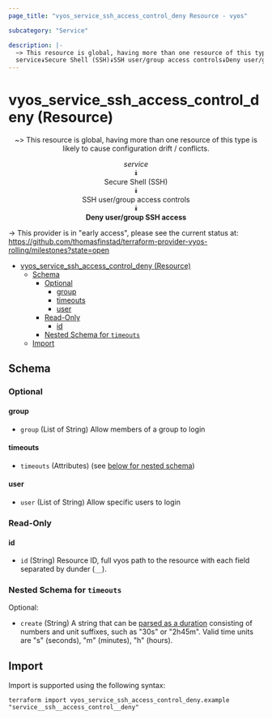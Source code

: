 ```yaml
---
page_title: "vyos_service_ssh_access_control_deny Resource - vyos"

subcategory: "Service"

description: |-
  ~> This resource is global, having more than one resource of this type is likely to cause configuration drift / conflicts.
  service⯯Secure Shell (SSH)⯯SSH user/group access controls⯯Deny user/group SSH access
---
```


# vyos_service_ssh_access_control_deny (Resource)
<center>

~> This resource is global, having more than one resource of this type is likely to cause configuration drift / conflicts.

*service*  
⯯  
Secure Shell (SSH)  
⯯  
SSH user/group access controls  
⯯  
**Deny user/group SSH access**


</center>

-> This provider is in "early access", please see the current status at: https://github.com/thomasfinstad/terraform-provider-vyos-rolling/milestones?state=open

<!--TOC-->

- [vyos_service_ssh_access_control_deny (Resource)](#vyos_service_ssh_access_control_deny-resource)
  - [Schema](#schema)
    - [Optional](#optional)
      - [group](#group)
      - [timeouts](#timeouts)
      - [user](#user)
    - [Read-Only](#read-only)
      - [id](#id)
    - [Nested Schema for `timeouts`](#nested-schema-for-timeouts)
  - [Import](#import)

<!--TOC-->

<!-- schema generated by tfplugindocs -->
## Schema

### Optional

#### group
- `group` (List of String) Allow members of a group to login
#### timeouts
- `timeouts` (Attributes) (see [below for nested schema](#nestedatt--timeouts))
#### user
- `user` (List of String) Allow specific users to login

### Read-Only

#### id
- `id` (String) Resource ID, full vyos path to the resource with each field separated by dunder (`__`).

<a id="nestedatt--timeouts"></a>
### Nested Schema for `timeouts`

Optional:

- `create` (String) A string that can be [parsed as a duration](https://pkg.go.dev/time#ParseDuration) consisting of numbers and unit suffixes, such as &#34;30s&#34; or &#34;2h45m&#34;. Valid time units are &#34;s&#34; (seconds), &#34;m&#34; (minutes), &#34;h&#34; (hours).

## Import

Import is supported using the following syntax:

```shell
terraform import vyos_service_ssh_access_control_deny.example "service__ssh__access_control__deny"
```
